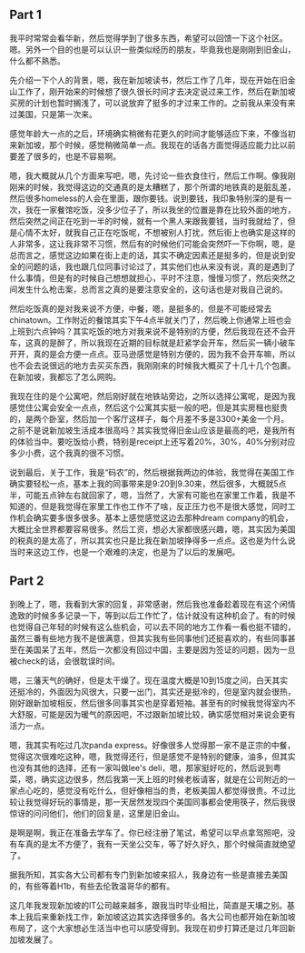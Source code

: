 ## Part 1
我平时常常会看华新，然后觉得学到了很多东西，希望可以回馈一下这个社区。嗯。另外一个目的也是可以认识一些类似经历的朋友，毕竟我也是刚刚到旧金山，什么都不熟悉。

先介绍一下个人的背景，嗯，我在新加坡读书，然后工作了几年，现在开始在旧金山工作了，刚开始来的时候想了很久很长时间才去决定说过来工作，然后在新加坡买房的计划也暂时搁浅了，可以说放弃了挺多的才过来工作的。之前我从来没有来过美国，只是第一次来。

感觉年龄大一点的之后，环境确实稍微有花更久的时间才能够适应下来，不像当初来新加坡，那个时候，感觉稍微简单一点。我现在的话各方面觉得适应能力比以前要差了很多的，也是不容易啊。

嗯，我大概就从几个方面来写吧，嗯，先讨论一些衣食住行，然后工作啊。像我刚刚来的时候，我觉得这边的交通真的是太糟糕了，那个所谓的地铁真的是脏乱差，然后很多homeless的人会在里面，跟你要钱。说到要钱，我印象特别深的是有一次，我在一家餐馆吃饭，没多少位子了，所以我坐的位置是靠在比较外面的地方，然后突然之间正在吃到一半的时候，就有一个黑人来跟我要钱，当时我就给了，但是心情不太好，就我自己正在吃饭呢，不想被别人打扰，然后街上也确实是这样的人非常多，这让我非常不习惯，然后有的时候他们可能会突然吓一下你啊，嗯，是总而言之，感觉这边如果在街上走的话，其实不确定因素还是挺多的，但是说到安全的问题的话，我也跟几位同事讨论过了，其实他们也从来没有说，真的是遇到了什么事情，但是有的时候自己想想就担心，平时不注意，慢慢习惯了，然后突然之间发生什么枪击案，总而言之真的是要注意安全的，这句话也是对我自己说的。

然后吃饭真的是对我来说不方便，中餐，嗯，是挺多的，但是不可能经常去chinatown。工作附近的餐馆其实下午4点半就关门了，然后晚上你通常上班也会上班到六点钟吗？其实吃饭的地方对我来说不是特别的方便，然后我现在还不会开车，这真的是醉了，所以我现在近期的目标就是赶紧学会开车，然后买一辆小破车开开，真的是会方便一点点。亚马逊感觉是特别方便的，因为我不会开车嘛，所以也不会去说很远的地方去买买东西，我刚刚来的时候我大概买了十几十几个包裹。在新加坡，我都忘了怎么网购。

我现在住的是个公寓吧，然后刚好就在地铁站旁边，之所以选择公寓呢，是因为我感觉住公寓会安全一点点，然后这个公寓其实挺一般的吧，但是其实房租也挺贵的，是两个卧室，然后加一个客厅这样子，每个月差不多是3300+美金一个月。之前不是说新加坡生活成本很高吗？其实我觉得旧金山应该是最高的吧，是我所有的体验当中。要吃饭给小费，特别是receipt上还写着20%，30%，40%分别对应多少小费，这个我真的很不习惯。

说到最后，关于工作，我是“码农”的，然后根据我两边的体验，我觉得在美国工作确实要轻松一点，基本上我的同事带来是9:20到9.30来，然后很多，大概就5点半，可能五点钟左右就回家了，嗯，当然了，大家有可能也在家里工作着，我是不知道的，但是我觉得在家里工作也工作不了啥，反正压力也不是很大感觉，同时工作机会确实要多很多很多。基本上感觉感觉这边去那种dream company的机会，大概比全世界都要容易很多。然后工资，想必大家都很感兴趣，嗯，其实因为美国的税真的是太高了，所以其实也只是比我在新加坡挣得多一点点。这也是为什么说当时来这边工作，也是一个艰难的决定，也是为了以后的发展吧。

## Part 2
到晚上了，嗯，我看到大家的回复，非常感谢，然后我也准备趁着现在有这个闲情逸致的时候多多记录一下，等到以后工作忙了，估计就没有这种机会了。有的时候也觉得自己年轻的时候有这么些机会，可以去不同的地方工作看一看也挺不错的，虽然三番有些地方我不是很满意，但其实我有些同事他们还挺喜欢的，有些同事甚至在美国呆了五年，然后一次都没有回过中国，主要是因为签证的问题，因为一旦被check的话，会很耽误时间。

嗯，三藩天气的确好，但是太干燥了。现在温度大概是10到15度之间，白天其实还挺冷的，外面因为风很大，只要一出门，其实还是挺冷的，但是室内就会很热，刚好跟新加坡相反，然后很多同事其实也是穿着短袖。甚至有的时候我觉得室内不大舒服，可能是因为暖气的原因吧，不过跟新加坡比较，确实感觉相对来说会更有活力一点。

嗯，我其实有吃过几次panda express。好像很多人觉得那一家不是正宗的中餐，觉得这次很难吃这种，嗯，我觉得还行，但是感觉不是特别的健康，油多，但其实也没有其他的选择，还有一家叫做lee's deli，嗯，那家挺好吃的，然后说到粤菜，嗯，确实这边很多，然后我第一天上班的时候老板请客，就是在公司附近的一家点心吃的，感觉没有吃什么，但好像相当的贵，老板美国人都觉得很贵。不过比较让我觉得好玩的事情是，那一天居然发现四个美国同事都会使用筷子，然后我很惊讶的问问他们，他们的回复是，这里是旧金山。

是啊是啊，我正在准备去学车了。你已经注册了笔试，希望可以早点拿驾照吧，没有车真的是太不方便了，我有一天坐公交车，等了好久好久，那个时候简直就绝望了。

据我所知，其实各大公司都有专门到新加坡来招人，我身边有一些是直接去美国的，有些等着H1b，有些去伦敦温哥华的都有。

这几年我发现新加坡的IT公司越来越多，跟我当时毕业相比，简直是天壤之别。基本上我后来重新找工作，新加坡这边其实选择很多的。各大公司也都开始在新加坡布局了，这个大家想必生活当中也可以感受得到。我现在初步打算还是过几年回新加坡发展了。



